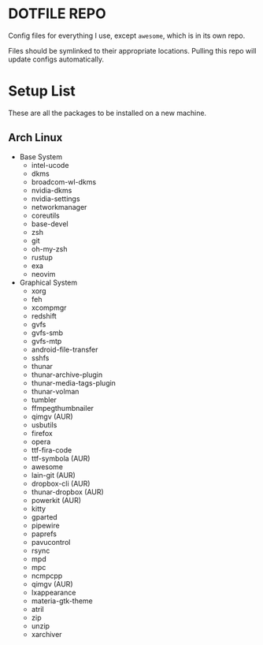 DOTFILE REPO
============

Config files for everything I use, except `awesome`, which is in its own repo.

Files should be symlinked to their appropriate locations. Pulling this repo will update configs
automatically.

Setup List
==========

These are all the packages to be installed on a new machine.

Arch Linux
----------

- Base System
    - intel-ucode
    - dkms
    - broadcom-wl-dkms
    - nvidia-dkms
    - nvidia-settings
    - networkmanager
    - coreutils
    - base-devel
    - zsh
    - git
    - oh-my-zsh
    - rustup
    - exa
    - neovim
- Graphical System
    - xorg
    - feh
    - xcompmgr
    - redshift
    - gvfs
    - gvfs-smb
    - gvfs-mtp
    - android-file-transfer
    - sshfs
    - thunar
    - thunar-archive-plugin
    - thunar-media-tags-plugin
    - thunar-volman
    - tumbler
    - ffmpegthumbnailer
    - qimgv (AUR)
    - usbutils
    - firefox
    - opera
    - ttf-fira-code
    - ttf-symbola (AUR)
    - awesome
    - lain-git (AUR)
    - dropbox-cli (AUR)
    - thunar-dropbox (AUR)
    - powerkit (AUR)
    - kitty
    - gparted
    - pipewire
    - paprefs
    - pavucontrol
    - rsync
    - mpd
    - mpc
    - ncmpcpp
    - qimgv (AUR)
    - lxappearance
    - materia-gtk-theme
    - atril
    - zip
    - unzip
    - xarchiver
